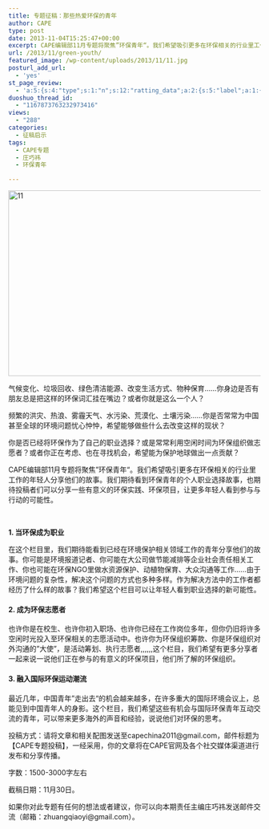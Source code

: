 ```yaml
---
title: 专题征稿：那些热爱环保的青年
author: CAPE
type: post
date: 2013-11-04T15:25:47+00:00
excerpt: CAPE编辑部11月专题将聚焦”环保青年“。我们希望吸引更多在环保相关的行业里工作的年轻人分享他们的故事。我们期待看到环保青年的个人职业选择故事，也期待投稿者们可以分享一些有意义的环保实践、环保项目，让更多年轻人看到参与与行动的可能性。
url: /2013/11/green-youth/
featured_image: /wp-content/uploads/2013/11/11.jpg
posturl_add_url:
  - 'yes'
st_page_review:
  - 'a:5:{s:4:"type";s:1:"n";s:12:"ratting_data";a:2:{s:5:"label";a:1:{i:0;s:0:"";}s:5:"score";a:1:{i:0;s:1:"0";}}s:7:"postion";s:2:"tl";s:5:"title";s:0:"";s:11:"score_label";s:0:"";}'
duoshuo_thread_id:
  - "1167873763232973416"
views:
  - "288"
categories:
  - 征稿启示
tags:
  - CAPE专题
  - 庄巧祎
  - 环保青年

---
```

<p dir="ltr">
  <a href="http://hicape.com/wp-content/uploads/2013/11/11.jpg"><img class="alignnone size-full wp-image-7907" alt="11" src="http://hicape.com/wp-content/uploads/2013/11/11.jpg" width="705" height="370" srcset="http://hicape.com/wp-content/uploads/2013/11/11.jpg 705w, http://hicape.com/wp-content/uploads/2013/11/11-300x157.jpg 300w, http://hicape.com/wp-content/uploads/2013/11/11-500x261.jpg 500w, http://hicape.com/wp-content/uploads/2013/11/11-642x336.jpg 642w" sizes="(max-width: 705px) 100vw, 705px" /></a>
</p>

气候变化、垃圾回收、绿色清洁能源、改变生活方式、物种保育&#8230;&#8230;你身边是否有朋友总是把这样的环保词汇挂在嘴边？或者你就是这么一个人？

频繁的洪灾、热浪、雾霾天气、水污染、荒漠化、土壤污染&#8230;&#8230;你是否常常为中国甚至全球的环境问题忧心忡忡，希望能够做些什么去改变这样的现状？

你是否已经将环保作为了自己的职业选择？或是常常利用空闲时间为环保组织做志愿者？或者你正在考虑、也在寻找机会，希望能为保护地球做出一点贡献？

CAPE编辑部11月专题将聚焦”环保青年“。我们希望吸引更多在环保相关的行业里工作的年轻人分享他们的故事。我们期待看到环保青年的个人职业选择故事，也期待投稿者们可以分享一些有意义的环保实践、环保项目，让更多年轻人看到参与与行动的可能性。

&nbsp;

**1. 当环保成为职业**

<p dir="ltr">
  在这个栏目里，我们期待能看到已经在环境保护相关领域工作的青年分享他们的故事。你可能是环境报道记者、你可能在大公司做节能减排等企业社会责任相关工作、你也可能在环保NGO里做水资源保护、动植物保育、大众沟通等工作&#8230;&#8230;由于环境问题的复杂性，解决这个问题的方式也多种多样。作为解决方法中的工作者都经历了什么样的故事？我们希望这个栏目可以让年轻人看到职业选择的新可能性。
</p>

<h4 dir="ltr">
  <strong>2. 成为环保志愿者</strong>
</h4>

<p dir="ltr">
  也许你是在校生、也许你初入职场、也许你已经在工作岗位多年，但你仍旧将许多空闲时光投入至环保相关的志愿活动中。也许你为环保组织筹款、你是环保组织对外沟通的”大使”，是活动筹划、执行志愿者,,,,,,这个栏目，我们希望有更多分享者一起来说一说他们正在参与的有意义的环保项目，他们所了解的环保组织。
</p>

<h4 dir="ltr">
  <strong>3. 融入国际环保运动潮流</strong>
</h4>

<p dir="ltr">
  最近几年，中国青年”走出去“的机会越来越多，在许多重大的国际环境会议上，总能见到中国青年人的身影。这个栏目，我们希望这些有机会与国际环保青年互动交流的青年，可以带来更多海外的声音和经验，说说他们对环保的思考。
</p>

<p dir="ltr">
  投稿方式：请将文章和相关配图发送至capechina2011@gmail.com，邮件标题为【CAPE专题投稿】，一经采用，你的文章将在CAPE官网及各个社交媒体渠道进行发布和分享传播。
</p>

<p dir="ltr">
  字数：1500-3000字左右
</p>

<p dir="ltr">
  截稿日期：11月30日。
</p>

<p dir="ltr">
  如果你对此专题有任何的想法或者建议，你可以向本期责任主编庄巧祎发送邮件交流（邮箱：zhuangqiaoyi@gmail.com）。
</p>

<p dir="ltr">
